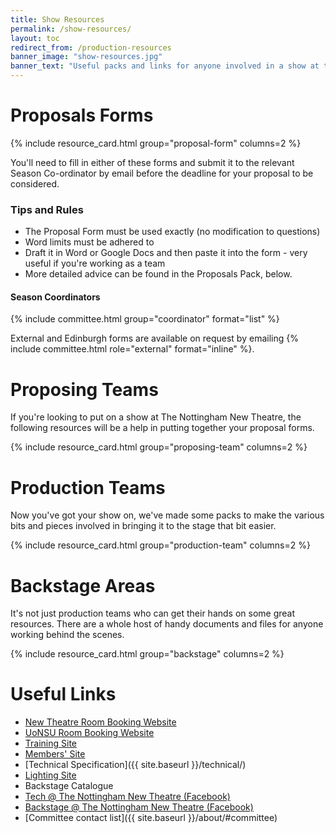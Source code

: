 ```yaml
---
title: Show Resources
permalink: /show-resources/
layout: toc 
redirect_from: /production-resources
banner_image: "show-resources.jpg"
banner_text: "Useful packs and links for anyone involved in a show at the NNT"
---
```


# Proposals Forms 

{% include resource_card.html group="proposal-form" columns=2 %}

You'll need to fill in either of these forms and submit it to the relevant Season Co-ordinator by email before the deadline for your proposal to be considered.

<div class="row"><div class="col-lg-7" markdown="1">

### Tips and Rules 
- The Proposal Form must be used exactly (no modification to questions)
- Word limits must be adhered to
- Draft it in Word or Google Docs and then paste it into the form - very useful if you're working as a team
- More detailed advice can be found in the Proposals Pack, below.

</div><div class="col-lg-5" markdown="1">

#### Season Coordinators
{% include committee.html group="coordinator" format="list" %}

</div></div>

External and Edinburgh forms are available on request by emailing {% include committee.html role="external" format="inline" %}.

# Proposing Teams

If you're looking to put on a show at The Nottingham New Theatre, the following resources will be a help in putting together your proposal forms. 

{% include resource_card.html group="proposing-team" columns=2 %}

# Production Teams 

Now you've got your show on, we've made some packs to make the various bits and pieces involved in bringing it to the stage that bit easier.

{% include resource_card.html group="production-team" columns=2 %}

# Backstage Areas

It's not just production teams who can get their hands on some great resources. There are a whole host of handy documents and files for anyone working behind the scenes.

{% include resource_card.html group="backstage" columns=2 %}

# Useful Links 

- [New Theatre Room Booking Website](http://rooms.newtheatre.org.uk)
- [UoNSU Room Booking Website](https://eu.jotform.com/uonsusocs/roombookings)
- [Training Site](http://training.newtheatre.org.uk)
- [Members' Site](http://members.newtheatre.org.uk) 
- [Technical Specification]({{ site.baseurl }}/technical/) 
- [Lighting Site](http://lx.newtheatre.org.uk) 
- Backstage Catalogue 
- [Tech @ The Nottingham New Theatre (Facebook)](http://facebook.com/groups/nnt.tech/)
- [Backstage @ The Nottingham New Theatre (Facebook)](https://www.facebook.com/groups/218639774895331)
- [Committee contact list]({{ site.baseurl }}/about/#committee)
